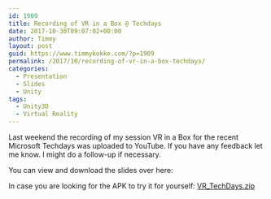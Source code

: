 ```yaml
---
id: 1909
title: Recording of VR in a Box @ Techdays
date: 2017-10-30T09:07:02+00:00
author: Timmy
layout: post
guid: https://www.timmykokke.com/?p=1909
permalink: /2017/10/recording-of-vr-in-a-box-techdays/
categories:
  - Presentation
  - Slides
  - Unity
tags:
  - Unity3D
  - Virtual Reality
---
```

Last weekend the recording of my session VR in a Box for the recent Microsoft Techdays was uploaded to YouTube. If you have any feedback let me know. I might do a follow-up if necessary.



You can view and download the slides over here:
  


In case you are looking for the APK to try it for yourself: [VR_TechDays.zip](https://www.timmykokke.com/wp-content/uploads/2017/10/VR_TechDays.zip)